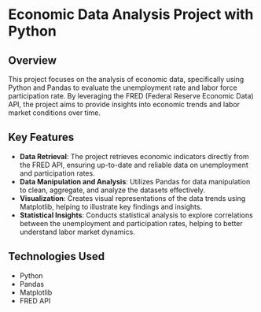 
# Economic Data Analysis Project with Python
## Overview
This project focuses on the analysis of economic data, specifically using Python and Pandas to evaluate the unemployment rate and labor force participation rate. By leveraging the FRED (Federal Reserve Economic Data) API, the project aims to provide insights into economic trends and labor market conditions over time.

## Key Features
* **Data Retrieval**: The project retrieves economic indicators directly from the FRED API, ensuring up-to-date and reliable data on unemployment and participation rates.
* **Data Manipulation and Analysis**: Utilizes Pandas for data manipulation to clean, aggregate, and analyze the datasets effectively.
* **Visualization**: Creates visual representations of the data trends using Matplotlib, helping to illustrate key findings and insights.
* **Statistical Insights**: Conducts statistical analysis to explore correlations between the unemployment and participation rates, helping to better understand labor market dynamics.

## Technologies Used
* Python
* Pandas
* Matplotlib
* FRED API
